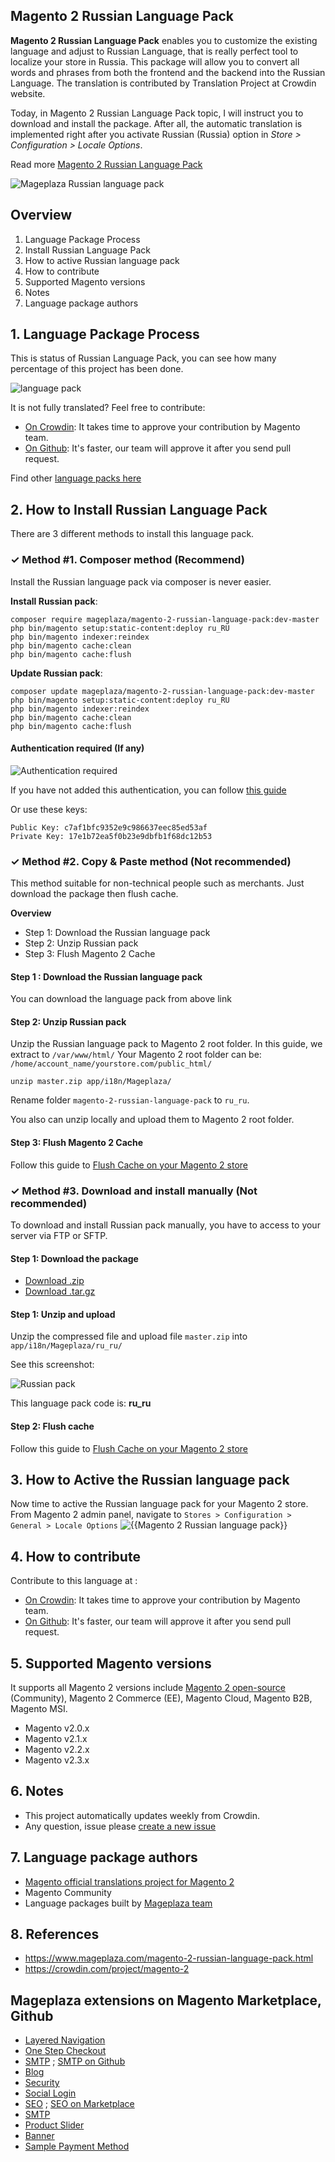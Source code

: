 ## Magento 2 Russian Language Pack

**Magento 2 Russian Language Pack** enables you to customize the existing language and adjust to Russian Language, that is really perfect tool to localize your store in Russia. This package will allow you to convert all words and phrases from both the frontend and the backend into the Russian Language. The translation is contributed by Translation Project at Crowdin website.

Today, in Magento 2 Russian Language Pack topic, I will instruct you to download and install the package. After all, the automatic translation is implemented right after you activate Russian (Russia) option in *Store > Configuration > Locale Options*.

Read more [Magento 2 Russian Language Pack](https://www.mageplaza.com/magento-2-russian-language-pack.html)

![Mageplaza Russian language pack](https://i.imgur.com/qjWPj1W.png)

## Overview

1. Language Package Process
2. Install Russian Language Pack
3. How to active Russian language pack
4. How to contribute
5. Supported Magento versions
6. Notes
7. Language package authors

## 1. Language Package Process

This is status of Russian Language Pack, you can see how many percentage of this project has been done.

![language pack](http://progressed.io/bar/47?title=translated)

It is not fully translated? Feel free to contribute:
- [On Crowdin](https://crowdin.com/project/magento-2): It takes time to approve your contribution by Magento team.
- [On Github](https://github.com/mageplaza/magento-2-russian-language-pack/blob/master/HOW-TO-CONTRIBUTE.md): It's faster, our team will approve it after you send pull request.


Find other [language packs here](https://www.mageplaza.com/kb/magento-2-language-pack/)

## 2. How to Install Russian Language Pack

There are 3 different methods to install this language pack.

### ✓ Method #1. Composer method (Recommend)
Install the Russian language pack via composer is never easier.

**Install Russian pack**:

```
composer require mageplaza/magento-2-russian-language-pack:dev-master
php bin/magento setup:static-content:deploy ru_RU
php bin/magento indexer:reindex
php bin/magento cache:clean
php bin/magento cache:flush

```


**Update  Russian pack**:

```
composer update mageplaza/magento-2-russian-language-pack:dev-master
php bin/magento setup:static-content:deploy ru_RU
php bin/magento indexer:reindex
php bin/magento cache:clean
php bin/magento cache:flush

```

#### Authentication required (If any)

![Authentication required](https://cdn.mageplaza.com/media/general/dmryiPk.png)

If you have not added this authentication, you can follow [this guide](http://devdocs.magento.com/guides/v2.0/install-gde/prereq/connect-auth.html)

Or use these keys:

```
Public Key: c7af1bfc9352e9c986637eec85ed53af
Private Key: 17e1b72ea5f0b23e9dbfb1f68dc12b53
```



### ✓ Method #2. Copy & Paste method (Not recommended)

This method suitable for non-technical people such as merchants. Just download the package then flush cache.

**Overview**

- Step 1: Download the Russian language pack
- Step 2: Unzip Russian pack
- Step 3: Flush Magento 2 Cache

#### Step 1 : Download the Russian language pack

You can download the language pack from above link

#### Step 2: Unzip Russian pack

Unzip the Russian language pack to Magento 2 root folder. In this guide, we extract to `/var/www/html/`
Your Magento 2 root folder can be: `/home/account_name/yourstore.com/public_html/`

```
unzip master.zip app/i18n/Mageplaza/
```

Rename folder `magento-2-russian-language-pack` to `ru_ru`.


You also can unzip locally and upload them to Magento 2 root folder.

#### Step 3: Flush Magento 2 Cache

Follow this guide to [Flush Cache on your Magento 2 store](https://www.mageplaza.com/kb/how-flush-enable-disable-cache.html)


### ✓ Method #3. Download and install manually (Not recommended)

To download and install Russian pack manually, you have to access to your server via FTP or SFTP.

#### Step 1: Download the package

- [Download .zip](https://github.com/mageplaza/magento-2-russian-language-pack/archive/master.zip)
- [Download .tar.gz](https://github.com/mageplaza/magento-2-russian-language-pack/tarball/master)

#### Step 1: Unzip and upload

Unzip the compressed file and upload file `master.zip` into `app/i18n/Mageplaza/ru_ru/`

See this screenshot:

![Russian pack](https://cdn3.mageplaza.com/media/general/language-pack.png)

This language pack code is: **ru_ru**

#### Step 2: Flush cache

Follow this guide to [Flush Cache on your Magento 2 store](https://www.mageplaza.com/kb/how-flush-enable-disable-cache.html)


## 3. How to Active the Russian language pack 

Now time to active the Russian language pack for your Magento 2 store. From Magento 2 admin panel, navigate to `Stores > Configuration > General > Locale Options`
![{{Magento 2 Russian language pack}}](https://cdn.mageplaza.com/media/general/aPSUA0l.png)


## 4. How to contribute

Contribute to this language at :
- [On Crowdin](https://crowdin.com/project/magento-2): It takes time to approve your contribution by Magento team.
- [On Github](https://github.com/mageplaza/magento-2-russian-language-pack/blob/master/HOW-TO-CONTRIBUTE.md): It's faster, our team will approve it after you send pull request.


## 5. Supported Magento versions

It supports all Magento 2 versions include [Magento 2 open-source](https://www.mageplaza.com/download-magento/) (Community), Magento 2 Commerce (EE), Magento Cloud, Magento B2B, Magento MSI.


- Magento v2.0.x
- Magento v2.1.x
- Magento v2.2.x
- Magento v2.3.x



## 6. Notes 

- This project automatically updates weekly from Crowdin.
- Any question, issue please [create a new issue](https://github.com/mageplaza/magento-2-russian-language-pack/issues/new)

## 7. Language package authors

- [Magento official translations project for Magento 2](https://crowdin.com/project/magento-2)
- Magento Community
- Language packages built by [Mageplaza team](https://www.mageplaza.com/)


## 8. References 

- https://www.mageplaza.com/magento-2-russian-language-pack.html
- https://crowdin.com/project/magento-2



## Mageplaza extensions on Magento Marketplace, Github


- [Layered Navigation](https://marketplace.magento.com/mageplaza-layered-navigation-m2.html)
- [One Step Checkout](https://marketplace.magento.com/mageplaza-magento-2-one-step-checkout-extension.html)
- [SMTP](https://marketplace.magento.com/mageplaza-module-smtp.html) ; [SMTP on Github](https://github.com/mageplaza/magento-2-smtp)
- [Blog](https://github.com/mageplaza/magento-2-blog)
- [Security](https://marketplace.magento.com/mageplaza-module-security.html)
- [Social Login](https://github.com/mageplaza/magento-2-social-login)
- [SEO](https://github.com/mageplaza/magento-2-seo) ; [SEO on Marketplace](https://marketplace.magento.com/mageplaza-magento-2-seo-extension.html)
- [SMTP](https://github.com/mageplaza/magento-2-smtp)
- [Product Slider](https://github.com/mageplaza/magento-2-product-slider)
- [Banner](https://github.com/mageplaza/magento-2-banner-slider)
- [Sample Payment Method](https://github.com/mageplaza/magento-2-sample-payment-method)



